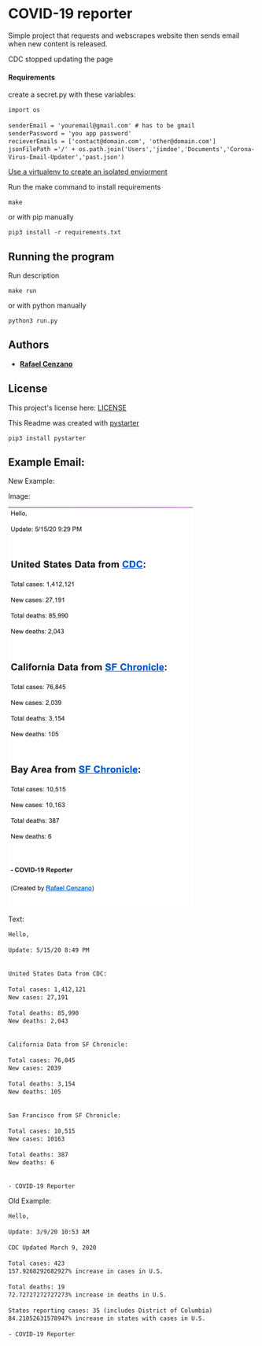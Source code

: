 # COVID-19 reporter

Simple project that requests and webscrapes website then sends email when new content is released.

CDC stopped updating the page

#### Requirements

create a secret.py with these variables:

```
import os

senderEmail = 'youremail@gmail.com' # has to be gmail
senderPassword = 'you app password'
recieverEmails = ['contact@domain.com', 'other@domain.com']
jsonFilePath ='/' + os.path.join('Users','jimdoe','Documents','Corona-Virus-Email-Updater','past.json')
```

[Use a virtualenv to create an isolated enviorment](https://virtualenv.pypa.io/en/latest/)

Run the make command to install requirements

```
make
```

or with pip manually

```
pip3 install -r requirements.txt
```

## Running the program

Run description

```
make run
```

or with python manually

```
python3 run.py
```

## Authors

* [**Rafael Cenzano**](https://github.com/RafaelCenzano)

## License

This project's license here: [LICENSE](LICENSE)


This Readme was created with [pystarter](https://github.com/RafaelCenzano/PyStarter)

```
pip3 install pystarter
```

## Example Email:

New Example:

Image:

![Image example of email](example.png)

Text:

```
Hello,

Update: 5/15/20 8:49 PM


United States Data from CDC:

Total cases: 1,412,121
New cases: 27,191

Total deaths: 85,990
New deaths: 2,043


California Data from SF Chronicle:

Total cases: 76,845
New cases: 2039

Total deaths: 3,154
New deaths: 105


San Francisco from SF Chronicle:

Total cases: 10,515
New cases: 10163

Total deaths: 387
New deaths: 6


- COVID-19 Reporter
```

Old Example:

```
Hello,

Update: 3/9/20 10:53 AM

CDC Updated March 9, 2020

Total cases: 423
157.9268292682927% increase in cases in U.S.

Total deaths: 19
72.72727272727273% increase in deaths in U.S.

States reporting cases: 35 (includes District of Columbia)
84.21052631578947% increase in states with cases in U.S.

- COVID-19 Reporter
                         
```
